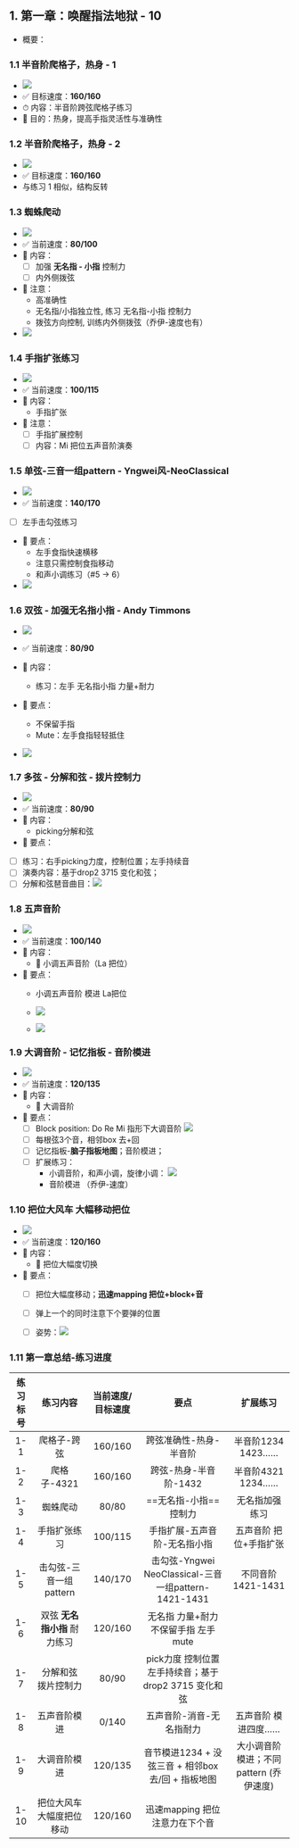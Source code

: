 ##  1. 第一章：唤醒指法地狱 - 10
- 概要：

###  1.1 半音阶爬格子，热身 - 1
  - ![](https://raw.githubusercontent.com/Phoenix0qi/tuchaung/main/img/20250110022252420.png)
  - ✅ 目标速度：**160/160**
  - ⏱ 内容：半音阶跨弦爬格子练习
  - 📝 目的：热身，提高手指灵活性与准确性

###  1.2 半音阶爬格子，热身 - 2
  - ![](https://raw.githubusercontent.com/Phoenix0qi/tuchaung/main/img/20250110022439710.png)
  - ✅ 目标速度：**160/160**
  - 与练习 1 相似，结构反转

###  1.3 蜘蛛爬动 
  - ![](https://raw.githubusercontent.com/Phoenix0qi/tuchaung/main/img/20250110022847025.png)
  - ✅ 当前速度：**80/100**
  - 📝 内容：
    - [ ] 加强 **无名指 - 小指** 控制力
    - [ ] 内外侧拨弦
  - 🎯 注意：
    - 高准确性
    - 无名指/小指独立性, 练习 无名指-小指 控制力
    - 拨弦方向控制, 训练内外侧拨弦（乔伊-速度也有）
  - ![](https://raw.githubusercontent.com/Phoenix0qi/tuchaung/main/img/20250110023108767.png) 

###  1.4 手指扩张练习
  - ![](https://raw.githubusercontent.com/Phoenix0qi/tuchaung/main/img/20250124210605022.png)
  - ✅ 当前速度：**100/115**
  - 📝 内容：
    - 手指扩张
  - 🎯 注意：
    - [ ] 手指扩展控制
    - [ ] 内容：Mi 把位五声音阶演奏

###  1.5 单弦-三音一组pattern - Yngwei风-NeoClassical
  - ![](https://raw.githubusercontent.com/Phoenix0qi/tuchaung/main/img/20250110023532591.png)
  - ✅ 当前速度：**140/170**
  - [ ] 左手击勾弦练习
  - 🎯 要点：
    - 左手食指快速横移
    - 注意只需控制食指移动
    - 和声小调练习（#5 → 6）
  - ![](https://raw.githubusercontent.com/Phoenix0qi/tuchaung/main/img/20250110024145814.png)

###  1.6 双弦 - 加强无名指小指 - Andy Timmons
  - ![](https://raw.githubusercontent.com/Phoenix0qi/tuchaung/main/img/20250110024427980.png)

  - ✅ 当前速度：**80/90**
  - 📝 内容：
    - 练习：左手 无名指小指 力量+耐力
  - 🎯 要点：
    - 不保留手指
    - Mute：左手食指轻轻抵住 
  - ![](https://raw.githubusercontent.com/Phoenix0qi/tuchaung/main/img/20250110024809258.png)

###  1.7 多弦 - 分解和弦 - 拨片控制力
  - ![](https://raw.githubusercontent.com/Phoenix0qi/tuchaung/main/img/20250110024909534.png)
  - ✅ 当前速度：**80/90**
  - 📝 内容：
    - picking分解和弦
  - 🎯 要点：
   - [ ] 练习：右手picking力度，控制位置；左手持续音
   - [ ] 演奏内容：基于drop2 3715 变化和弦；
   - [ ] 分解和弦琶音曲目：![](https://raw.githubusercontent.com/Phoenix0qi/tuchaung/main/img/20250110025211736.png)
  
###  1.8 五声音阶
  - ![](https://raw.githubusercontent.com/Phoenix0qi/tuchaung/main/img/20250124212905802.png)
  - ✅ 当前速度：**100/140** 
  - 📝 内容：
    - 🎼 小调五声音阶（La 把位）
  - 🎯 要点：
    - 小调五声音阶 模进 La把位
    - ![](https://raw.githubusercontent.com/Phoenix0qi/tuchaung/main/img/20250124213352779.png)

    - ![](https://raw.githubusercontent.com/Phoenix0qi/tuchaung/main/img/20250124213501495.png)



###  1.9 大调音阶 - 记忆指板 - 音阶模进
  - ![](https://raw.githubusercontent.com/Phoenix0qi/tuchaung/main/img/20250110025254412.png)
  - ✅ 当前速度：**120/135**
  - 📝 内容：
    - 🎼 大调音阶
  - 🎯 要点： 
    - [ ] Block position: Do Re Mi 指形下大调音阶  ![](https://raw.githubusercontent.com/Phoenix0qi/tuchaung/main/img/20250110025443858.png)
    - [ ] 每根弦3个音，相邻box 去+回
    - [ ] 记忆指板-**脑子指板地图**；音阶模进；
    - [ ] 扩展练习：
       - 小调音阶，和声小调，旋律小调： ![](https://raw.githubusercontent.com/Phoenix0qi/tuchaung/main/img/20250110025647083.png)
       - 音阶模进 （乔伊-速度）

###  1.10 把位大风车 大幅移动把位
  - ![](https://raw.githubusercontent.com/Phoenix0qi/tuchaung/main/img/20250110025740670.png)
  - ✅ 当前速度：**120/160**
  - 📝 内容：
    - 🎼 把位大幅度切换
  - 🎯 要点：
    - [ ] 把位大幅度移动；**迅速mapping 把位+block+音**
    - [ ] 弹上一个的同时注意下个要弹的位置
    - [ ] 姿势：![](https://raw.githubusercontent.com/Phoenix0qi/tuchaung/main/img/20250110030134881.png)


### 1.11 第一章总结-练习进度

|练习标号|练习内容|当前速度/目标速度|要点|扩展练习|
|:---:|:---:|:---:|:---:|:---:|
|1-1| 爬格子-跨弦 | 160/160 | 跨弦准确性-热身-半音阶 | 半音阶1234 1423…… |
|1-2| 爬格子-4321 | 160/160 | 跨弦-热身-半音阶-1432 | 半音阶4321 1234……|
|1-3| 蜘蛛爬动 | 80/80 | ==无名指-小指== 控制力 | 无名指加强练习 |
|1-4| 手指扩张练习 | 100/115 | 手指扩展-五声音阶-无名指小指 | 五声音阶 把位+手指扩张 | 
|1-5| 击勾弦-三音一组 pattern| 140/170 |击勾弦-Yngwei NeoClassical-三音一组pattern-1421-1431| 不同音阶1421-1431
|1-6| 双弦 **无名指小指** 耐力练习 | 120/160 | 无名指 力量+耐力 不保留手指 左手mute| | 
|1-7| 分解和弦 拨片控制力| 80/90 | pick力度 控制位置 左手持续音；基于drop2 3715 变化和弦| |
|1-8| 五声音阶模进 | 0/140 | 五声音阶-消音-无名指耐力| 五声音阶 模进四度…… |
|1-9| 大调音阶模进| 120/135| 音节模进1234 + 没弦三音 + 相邻box去/回 + 指板地图| 大小调音阶 模进；不同pattern (乔伊速度)|
|1-10| 把位大风车 大幅度把位移动| 120/160 | 迅速mapping 把位 注意力在下个音||

